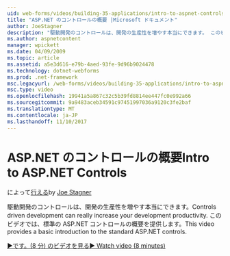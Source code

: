 ```yaml
---
uid: web-forms/videos/building-35-applications/intro-to-aspnet-controls
title: "ASP.NET のコントロールの概要 |Microsoft ドキュメント"
author: JoeStagner
description: "駆動開発のコントロールは、開発の生産性を増やす本当にできます。 このビデオでは、標準の ASP.NET コントロールの概要を提供します。"
ms.author: aspnetcontent
manager: wpickett
ms.date: 04/09/2009
ms.topic: article
ms.assetid: a5e3d616-e79b-4aed-93fe-9d96b9024478
ms.technology: dotnet-webforms
ms.prod: .net-framework
msc.legacyurl: /web-forms/videos/building-35-applications/intro-to-aspnet-controls
msc.type: video
ms.openlocfilehash: 19941a5a867c32c5b39fd8814ee447fc0e992a66
ms.sourcegitcommit: 9a9483aceb34591c97451997036a9120c3fe2baf
ms.translationtype: MT
ms.contentlocale: ja-JP
ms.lasthandoff: 11/10/2017
---
```

<a name="intro-to-aspnet-controls"></a><span data-ttu-id="6d17c-104">ASP.NET のコントロールの概要</span><span class="sxs-lookup"><span data-stu-id="6d17c-104">Intro to ASP.NET Controls</span></span>
====================
<span data-ttu-id="6d17c-105">によって[行える](https://github.com/JoeStagner)</span><span class="sxs-lookup"><span data-stu-id="6d17c-105">by [Joe Stagner](https://github.com/JoeStagner)</span></span>

<span data-ttu-id="6d17c-106">駆動開発のコントロールは、開発の生産性を増やす本当にできます。</span><span class="sxs-lookup"><span data-stu-id="6d17c-106">Controls driven development can really increase your development productivity.</span></span> <span data-ttu-id="6d17c-107">このビデオでは、標準の ASP.NET コントロールの概要を提供します。</span><span class="sxs-lookup"><span data-stu-id="6d17c-107">This video provides a basic introduction to the standard ASP.NET controls.</span></span>

[<span data-ttu-id="6d17c-108">&#9654;です。(8 分) のビデオを見る</span><span class="sxs-lookup"><span data-stu-id="6d17c-108">&#9654; Watch video (8 minutes)</span></span>](https://channel9.msdn.com/Blogs/ASP-NET-Site-Videos/intro-to-aspnet-controls)

